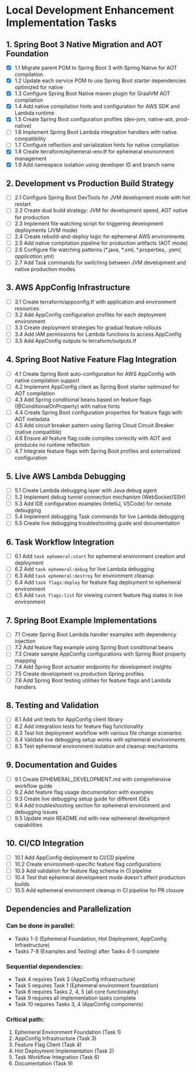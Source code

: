 # Local Development Enhancement Implementation Tasks

## 1. Spring Boot 3 Native Migration and AOT Foundation
- [x] 1.1 Migrate parent POM to Spring Boot 3 with Spring Native for AOT compilation
- [x] 1.2 Update each service POM to use Spring Boot starter dependencies optimized for native
- [x] 1.3 Configure Spring Boot Native maven plugin for GraalVM AOT compilation
- [x] 1.4 Add native compilation hints and configuration for AWS SDK and Lambda runtime
- [x] 1.5 Create Spring Boot configuration profiles (dev-jvm, native-aot, prod-native)
- [ ] 1.6 Implement Spring Boot Lambda integration handlers with native compatibility
- [ ] 1.7 Configure reflection and serialization hints for native compilation
- [x] 1.8 Create terraform/ephemeral-env.tf for ephemeral environment management
- [x] 1.9 Add namespace isolation using developer ID and branch name

## 2. Development vs Production Build Strategy
- [ ] 2.1 Configure Spring Boot DevTools for JVM development mode with hot restart
- [ ] 2.2 Create dual build strategy: JVM for development speed, AOT native for production
- [ ] 2.3 Implement file watching script for triggering development deployments (JVM mode)
- [ ] 2.4 Create rebuild-and-deploy logic for ephemeral AWS environments
- [ ] 2.5 Add native compilation pipeline for production artifacts (AOT mode)
- [ ] 2.6 Configure file watching patterns (*.java, *.xml, *.properties, *.yaml, application*.yml)
- [ ] 2.7 Add Task commands for switching between JVM development and native production modes

## 3. AWS AppConfig Infrastructure
- [ ] 3.1 Create terraform/appconfig.tf with application and environment resources
- [ ] 3.2 Add AppConfig configuration profiles for each deployment environment
- [ ] 3.3 Create deployment strategies for gradual feature rollouts
- [ ] 3.4 Add IAM permissions for Lambda functions to access AppConfig
- [ ] 3.5 Add AppConfig outputs to terraform/outputs.tf

## 4. Spring Boot Native Feature Flag Integration
- [ ] 4.1 Create Spring Boot auto-configuration for AWS AppConfig with native compilation support
- [ ] 4.2 Implement AppConfig client as Spring Boot starter optimized for AOT compilation
- [ ] 4.3 Add Spring conditional beans based on feature flags (@ConditionalOnProperty) with native hints
- [ ] 4.4 Create Spring Boot configuration properties for feature flags with AOT metadata
- [ ] 4.5 Add circuit breaker pattern using Spring Cloud Circuit Breaker (native compatible)
- [ ] 4.6 Ensure all feature flag code compiles correctly with AOT and produces no runtime reflection
- [ ] 4.7 Integrate feature flags with Spring Boot profiles and externalized configuration

## 5. Live AWS Lambda Debugging
- [ ] 5.1 Create Lambda debugging layer with Java debug agent
- [ ] 5.2 Implement debug tunnel connection mechanism (WebSocket/SSH)
- [ ] 5.3 Add IDE configuration examples (IntelliJ, VSCode) for remote debugging
- [ ] 5.4 Implement debugging Task commands for live Lambda debugging
- [ ] 5.5 Create live debugging troubleshooting guide and documentation

## 6. Task Workflow Integration
- [ ] 6.1 Add `task ephemeral:start` for ephemeral environment creation and deployment
- [ ] 6.2 Add `task ephemeral:debug` for live Lambda debugging
- [ ] 6.3 Add `task ephemeral:destroy` for environment cleanup
- [ ] 6.4 Add `task flags:deploy` for feature flag deployment to ephemeral environment
- [ ] 6.5 Add `task flags:list` for viewing current feature flag states in live environment

## 7. Spring Boot Example Implementations
- [ ] 7.1 Create Spring Boot Lambda handler examples with dependency injection
- [ ] 7.2 Add feature flag example using Spring Boot conditional beans
- [ ] 7.3 Create sample AppConfig configurations with Spring Boot property mapping
- [ ] 7.4 Add Spring Boot actuator endpoints for development insights
- [ ] 7.5 Create development vs production Spring profiles
- [ ] 7.6 Add Spring Boot testing utilities for feature flags and Lambda handlers

## 8. Testing and Validation
- [ ] 8.1 Add unit tests for AppConfig client library
- [ ] 8.2 Add integration tests for feature flag functionality
- [ ] 8.3 Test hot deployment workflow with various file change scenarios
- [ ] 8.4 Validate live debugging setup works with ephemeral environments
- [ ] 8.5 Test ephemeral environment isolation and cleanup mechanisms

## 9. Documentation and Guides
- [ ] 9.1 Create EPHEMERAL_DEVELOPMENT.md with comprehensive workflow guide
- [ ] 9.2 Add feature flag usage documentation with examples
- [ ] 9.3 Create live debugging setup guide for different IDEs
- [ ] 9.4 Add troubleshooting section for ephemeral environment and debugging issues
- [ ] 9.5 Update main README.md with new ephemeral development capabilities

## 10. CI/CD Integration
- [ ] 10.1 Add AppConfig deployment to CI/CD pipeline
- [ ] 10.2 Create environment-specific feature flag configurations
- [ ] 10.3 Add validation for feature flag schema in CI pipeline
- [ ] 10.4 Test that ephemeral development mode doesn't affect production builds
- [ ] 10.5 Add ephemeral environment cleanup in CI pipeline for PR closure

## Dependencies and Parallelization

### Can be done in parallel:
- Tasks 1-3 (Ephemeral Foundation, Hot Deployment, AppConfig Infrastructure)
- Tasks 7-8 (Examples and Testing) after Tasks 4-5 complete

### Sequential dependencies:
- Task 4 requires Task 3 (AppConfig infrastructure)
- Task 5 requires Task 1 (Ephemeral environment foundation)
- Task 6 requires Tasks 2, 4, 5 (all core functionality)
- Task 9 requires all implementation tasks complete
- Task 10 requires Tasks 3, 4 (AppConfig components)

### Critical path:
1. Ephemeral Environment Foundation (Task 1)
2. AppConfig Infrastructure (Task 3) 
3. Feature Flag Client (Task 4)
4. Hot Deployment Implementation (Task 2)
5. Task Workflow Integration (Task 6)
6. Documentation (Task 9)